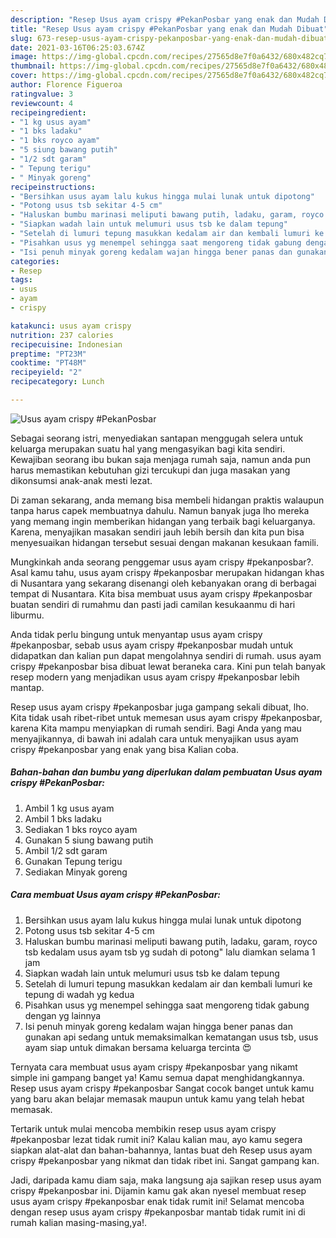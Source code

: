 ```yaml
---
description: "Resep Usus ayam crispy #PekanPosbar yang enak dan Mudah Dibuat"
title: "Resep Usus ayam crispy #PekanPosbar yang enak dan Mudah Dibuat"
slug: 673-resep-usus-ayam-crispy-pekanposbar-yang-enak-dan-mudah-dibuat
date: 2021-03-16T06:25:03.674Z
image: https://img-global.cpcdn.com/recipes/27565d8e7f0a6432/680x482cq70/usus-ayam-crispy-pekanposbar-foto-resep-utama.jpg
thumbnail: https://img-global.cpcdn.com/recipes/27565d8e7f0a6432/680x482cq70/usus-ayam-crispy-pekanposbar-foto-resep-utama.jpg
cover: https://img-global.cpcdn.com/recipes/27565d8e7f0a6432/680x482cq70/usus-ayam-crispy-pekanposbar-foto-resep-utama.jpg
author: Florence Figueroa
ratingvalue: 3
reviewcount: 4
recipeingredient:
- "1 kg usus ayam"
- "1 bks ladaku"
- "1 bks royco ayam"
- "5 siung bawang putih"
- "1/2 sdt garam"
- " Tepung terigu"
- " Minyak goreng"
recipeinstructions:
- "Bersihkan usus ayam lalu kukus hingga mulai lunak untuk dipotong"
- "Potong usus tsb sekitar 4-5 cm"
- "Haluskan bumbu marinasi meliputi bawang putih, ladaku, garam, royco tsb kedalam usus ayam tsb yg sudah di potong&#34; lalu diamkan selama 1 jam"
- "Siapkan wadah lain untuk melumuri usus tsb ke dalam tepung"
- "Setelah di lumuri tepung masukkan kedalam air dan kembali lumuri ke tepung di wadah yg kedua"
- "Pisahkan usus yg menempel sehingga saat mengoreng tidak gabung dengan yg lainnya"
- "Isi penuh minyak goreng kedalam wajan hingga bener panas dan gunakan api sedang untuk memaksimalkan kematangan usus tsb, usus ayam siap untuk dimakan bersama keluarga tercinta 😍"
categories:
- Resep
tags:
- usus
- ayam
- crispy

katakunci: usus ayam crispy 
nutrition: 237 calories
recipecuisine: Indonesian
preptime: "PT23M"
cooktime: "PT48M"
recipeyield: "2"
recipecategory: Lunch

---
```



![Usus ayam crispy #PekanPosbar](https://img-global.cpcdn.com/recipes/27565d8e7f0a6432/680x482cq70/usus-ayam-crispy-pekanposbar-foto-resep-utama.jpg)

Sebagai seorang istri, menyediakan santapan menggugah selera untuk keluarga merupakan suatu hal yang mengasyikan bagi kita sendiri. Kewajiban seorang ibu bukan saja menjaga rumah saja, namun anda pun harus memastikan kebutuhan gizi tercukupi dan juga masakan yang dikonsumsi anak-anak mesti lezat.

Di zaman  sekarang, anda memang bisa membeli hidangan praktis walaupun tanpa harus capek membuatnya dahulu. Namun banyak juga lho mereka yang memang ingin memberikan hidangan yang terbaik bagi keluarganya. Karena, menyajikan masakan sendiri jauh lebih bersih dan kita pun bisa menyesuaikan hidangan tersebut sesuai dengan makanan kesukaan famili. 



Mungkinkah anda seorang penggemar usus ayam crispy #pekanposbar?. Asal kamu tahu, usus ayam crispy #pekanposbar merupakan hidangan khas di Nusantara yang sekarang disenangi oleh kebanyakan orang di berbagai tempat di Nusantara. Kita bisa membuat usus ayam crispy #pekanposbar buatan sendiri di rumahmu dan pasti jadi camilan kesukaanmu di hari liburmu.

Anda tidak perlu bingung untuk menyantap usus ayam crispy #pekanposbar, sebab usus ayam crispy #pekanposbar mudah untuk didapatkan dan kalian pun dapat mengolahnya sendiri di rumah. usus ayam crispy #pekanposbar bisa dibuat lewat beraneka cara. Kini pun telah banyak resep modern yang menjadikan usus ayam crispy #pekanposbar lebih mantap.

Resep usus ayam crispy #pekanposbar juga gampang sekali dibuat, lho. Kita tidak usah ribet-ribet untuk memesan usus ayam crispy #pekanposbar, karena Kita mampu menyiapkan di rumah sendiri. Bagi Anda yang mau menyajikannya, di bawah ini adalah cara untuk menyajikan usus ayam crispy #pekanposbar yang enak yang bisa Kalian coba.

<!--inarticleads1-->

##### Bahan-bahan dan bumbu yang diperlukan dalam pembuatan Usus ayam crispy #PekanPosbar:

1. Ambil 1 kg usus ayam
1. Ambil 1 bks ladaku
1. Sediakan 1 bks royco ayam
1. Gunakan 5 siung bawang putih
1. Ambil 1/2 sdt garam
1. Gunakan  Tepung terigu
1. Sediakan  Minyak goreng




<!--inarticleads2-->

##### Cara membuat Usus ayam crispy #PekanPosbar:

1. Bersihkan usus ayam lalu kukus hingga mulai lunak untuk dipotong
1. Potong usus tsb sekitar 4-5 cm
1. Haluskan bumbu marinasi meliputi bawang putih, ladaku, garam, royco tsb kedalam usus ayam tsb yg sudah di potong&#34; lalu diamkan selama 1 jam
1. Siapkan wadah lain untuk melumuri usus tsb ke dalam tepung
1. Setelah di lumuri tepung masukkan kedalam air dan kembali lumuri ke tepung di wadah yg kedua
1. Pisahkan usus yg menempel sehingga saat mengoreng tidak gabung dengan yg lainnya
1. Isi penuh minyak goreng kedalam wajan hingga bener panas dan gunakan api sedang untuk memaksimalkan kematangan usus tsb, usus ayam siap untuk dimakan bersama keluarga tercinta 😍




Ternyata cara membuat usus ayam crispy #pekanposbar yang nikamt simple ini gampang banget ya! Kamu semua dapat menghidangkannya. Resep usus ayam crispy #pekanposbar Sangat cocok banget untuk kamu yang baru akan belajar memasak maupun untuk kamu yang telah hebat memasak.

Tertarik untuk mulai mencoba membikin resep usus ayam crispy #pekanposbar lezat tidak rumit ini? Kalau kalian mau, ayo kamu segera siapkan alat-alat dan bahan-bahannya, lantas buat deh Resep usus ayam crispy #pekanposbar yang nikmat dan tidak ribet ini. Sangat gampang kan. 

Jadi, daripada kamu diam saja, maka langsung aja sajikan resep usus ayam crispy #pekanposbar ini. Dijamin kamu gak akan nyesel membuat resep usus ayam crispy #pekanposbar enak tidak rumit ini! Selamat mencoba dengan resep usus ayam crispy #pekanposbar mantab tidak rumit ini di rumah kalian masing-masing,ya!.

